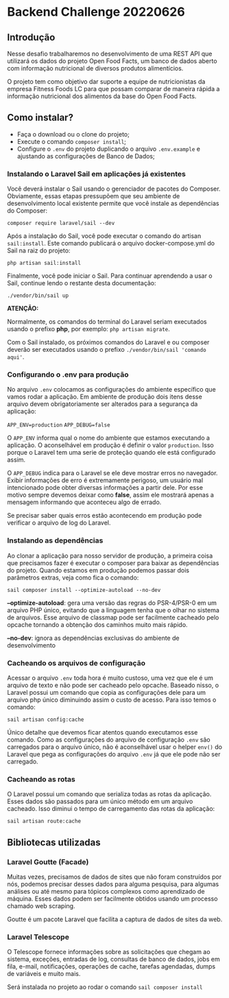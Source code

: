 # Backend Challenge 20220626


## Introdução

Nesse desafio trabalharemos no desenvolvimento de uma REST API que utilizará os dados do projeto Open Food Facts, um banco de dados aberto com informação nutricional de diversos produtos alimentícios.

O projeto tem como objetivo dar suporte a equipe de nutricionistas da empresa Fitness Foods LC para que possam comparar de maneira rápida a informação nutricional dos alimentos da base do Open Food Facts.

## Como instalar?

- Faça o download ou o clone do projeto;
- Execute o comando ```composer install```;
- Configure o ```.env``` do projeto duplicando o arquivo ```.env.example``` e ajustando as configurações de Banco de Dados;

### Instalando o Laravel Sail em aplicações já existentes

Você deverá instalar o Sail usando o gerenciador de pacotes do Composer. Obviamente, essas etapas pressupõem que seu ambiente de desenvolvimento local existente permite que você instale as dependências do Composer:

```composer require laravel/sail --dev```

Após a instalação do Sail, você pode executar o comando do artisan ```sail:install```. Este comando publicará o arquivo docker-compose.yml do Sail na raiz do projeto:

```php artisan sail:install```

Finalmente, você pode iniciar o Sail. Para continuar aprendendo a usar o Sail, continue lendo o restante desta documentação:

```./vendor/bin/sail up```

**ATENÇÃO:** 

Normalmente, os comandos do terminal do Laravel seriam executados usando o prefixo **php**, por exemplo: ```php artisan migrate```.

Com o Sail instalado, os próximos comandos do Laravel e ou composer deverão ser executados usando o prefixo ```./vendor/bin/sail 'comando aqui'```.

###  Configurando o .env para produção

No arquivo ```.env``` colocamos as configurações do ambiente específico que vamos rodar a aplicação. Em ambiente de produção dois itens desse arquivo devem obrigatoriamente ser alterados para a segurança da aplicação:

```APP_ENV=production```
```APP_DEBUG=false```

O ```APP_ENV``` informa qual o nome do ambiente que estamos executando a aplicação. O aconselhável em produção é definir o valor ```production```. Isso porque o Laravel tem uma serie de proteção quando ele está configurado assim.

O ```APP_DEBUG``` indica para o Laravel se ele deve mostrar erros no navegador. Exibir informações de erro é extremamente perigoso, um usuário mal intencionado pode obter diversas informações a partir dele. Por esse motivo sempre devemos deixar como **false**, assim ele mostrará apenas a mensagem informando que aconteceu algo de errado.

Se precisar saber quais erros estão acontecendo em produção pode verificar o arquivo de log do Laravel.


### Instalando as dependências

Ao clonar a aplicação para nosso servidor de produção, a primeira coisa que precisamos fazer é executar o composer para baixar as dependências do projeto. Quando estamos em produção podemos passar dois parâmetros extras, veja como fica o comando:

```sail composer install --optimize-autoload --no-dev```

**–optimize-autoload**: gera uma versão das regras do PSR-4/PSR-0 em um arquivo PHP único, evitando que a linguagem tenha que o olhar no sistema de arquivos. Esse arquivo de classmap pode ser facilmente cacheado pelo opcache tornando a obtenção dos caminhos muito mais rápido.

**–no-dev**: ignora as dependências exclusivas do ambiente de desenvolvimento

### Cacheando os arquivos de configuração

Acessar o arquivo ```.env``` toda hora é muito custoso, uma vez que ele é um arquivo de texto e não pode ser cacheado pelo opcache. Baseado nisso, o Laravel possui um comando que copia as configurações dele para um arquivo php único diminuindo assim o custo de acesso. Para isso temos o comando:

```sail artisan config:cache```

Único detalhe que devemos ficar atentos quando executamos esse comando. Como as configurações do arquivo de configuração ```.env``` são carregados para o arquivo único, não é aconselhável usar o helper ```env()``` do Laravel que pega as configurações do arquivo ```.env``` já que ele pode não ser carregado.

### Cacheando as rotas

O Laravel possui um comando que serializa todas as rotas da aplicação. Esses dados são passados para um único método em um arquivo cacheado. Isso diminui o tempo de carregamento das rotas da aplicação:

```sail artisan route:cache```

## Bibliotecas utilizadas

### Laravel Goutte (Facade)

Muitas vezes, precisamos de dados de sites que não foram construídos por nós, podemos precisar desses dados para alguma pesquisa, para algumas análises ou até mesmo para tópicos complexos como aprendizado de máquina. Esses dados podem ser facilmente obtidos usando um processo chamado web scraping.

Goutte é um pacote Laravel que facilita a captura de dados de sites da web.

### Laravel Telescope

O Telescope fornece informações sobre as solicitações que chegam ao sistema, exceções, entradas de log, consultas de banco de dados, jobs em fila, e-mail, notificações, operações de cache, tarefas agendadas, dumps de variáveis e muito mais.

Será instalada no projeto ao rodar o comando ```sail composer install```